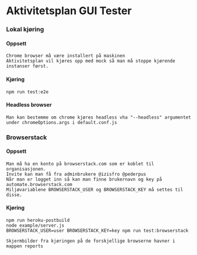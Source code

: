 # Aktivitetsplan GUI Tester
  
### Lokal kjøring
#### Oppsett
    Chrome browser må være installert på maskinen
    Aktivitetsplan vil kjøres opp med mock så man må stoppe kjørende instanser først.

#### Kjøring
    npm run test:e2e

#### Headless browser
    Man kan bestemme om chrome kjøres headless vha "--headless" argumentet under chromeOptions.args i default.conf.js

### Browserstack
#### Oppsett
    Man må ha en konto på browserstack.com som er koblet til organisasjonen.
    Invite kan man få fra adminbrukere @izisfro @pederpus
    Når man er logget inn så kan man finne brukernavn og key på automate.browserstack.com
    Miljøvariablene BROWSERSTACK_USER og BROWSERSTACK_KEY må settes til disse.

#### Kjøring
    npm run heroku-postbuild
    node example/server.js
    BROWSERSTACK_USER=user BROWSERSTACK_KEY=key npm run test:browserstack

    Skjermbilder fra kjøringen på de forskjellige browserne havner i mappen reports
    
